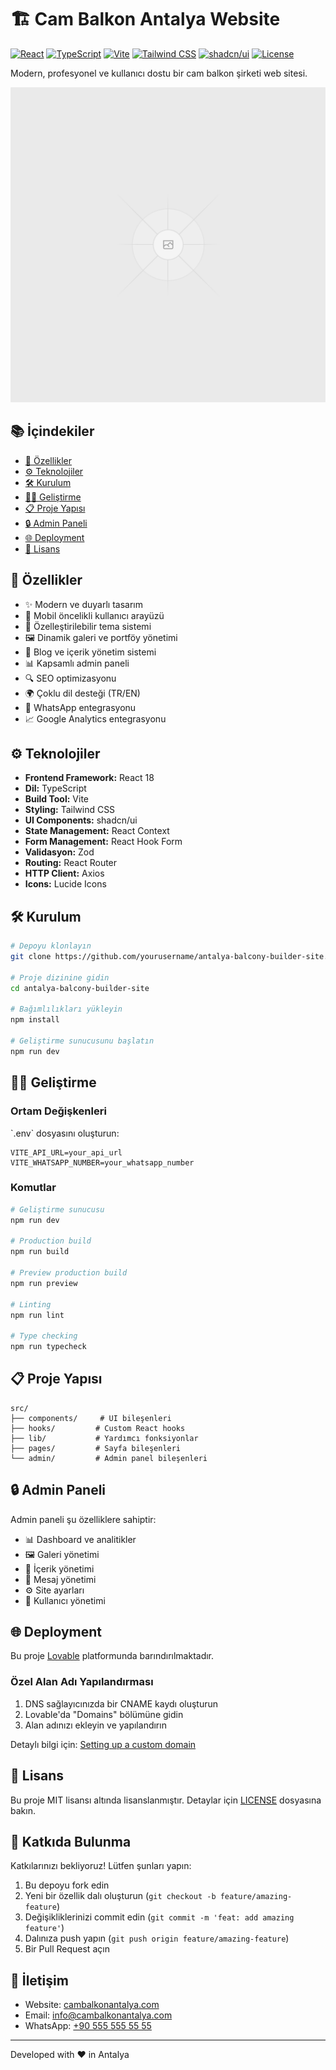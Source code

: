 # 🏗️ Cam Balkon Antalya Website

[![React](https://img.shields.io/badge/React-18.x-blue.svg)](https://reactjs.org/)
[![TypeScript](https://img.shields.io/badge/TypeScript-5.x-blue.svg)](https://www.typescriptlang.org/)
[![Vite](https://img.shields.io/badge/Vite-5.x-646CFF.svg)](https://vitejs.dev/)
[![Tailwind CSS](https://img.shields.io/badge/Tailwind_CSS-3.x-38B2AC.svg)](https://tailwindcss.com/)
[![shadcn/ui](https://img.shields.io/badge/shadcn/ui-Latest-black.svg)](https://ui.shadcn.com/)
[![License](https://img.shields.io/badge/License-MIT-green.svg)](LICENSE)

Modern, profesyonel ve kullanıcı dostu bir cam balkon şirketi web sitesi.

![Website Preview](public/placeholder.svg)

## 📚 İçindekiler

- [🚀 Özellikler](#-özellikler)
- [⚙️ Teknolojiler](#️-teknolojiler)
- [🛠️ Kurulum](#️-kurulum)
- [👩‍💻 Geliştirme](#-geliştirme)
- [📋 Proje Yapısı](#-proje-yapısı)
- [🔒 Admin Paneli](#-admin-paneli)
- [🌐 Deployment](#-deployment)
- [📄 Lisans](#-lisans)

## 🚀 Özellikler

- ✨ Modern ve duyarlı tasarım
- 📱 Mobil öncelikli kullanıcı arayüzü
- 🎨 Özelleştirilebilir tema sistemi
- 🖼️ Dinamik galeri ve portföy yönetimi
- 📝 Blog ve içerik yönetim sistemi
- 📊 Kapsamlı admin paneli
- 🔍 SEO optimizasyonu
- 🌍 Çoklu dil desteği (TR/EN)
- 💬 WhatsApp entegrasyonu
- 📈 Google Analytics entegrasyonu

## ⚙️ Teknolojiler

- **Frontend Framework:** React 18
- **Dil:** TypeScript
- **Build Tool:** Vite
- **Styling:** Tailwind CSS
- **UI Components:** shadcn/ui
- **State Management:** React Context
- **Form Management:** React Hook Form
- **Validasyon:** Zod
- **Routing:** React Router
- **HTTP Client:** Axios
- **Icons:** Lucide Icons

## 🛠️ Kurulum

```bash
# Depoyu klonlayın
git clone https://github.com/yourusername/antalya-balcony-builder-site.git

# Proje dizinine gidin
cd antalya-balcony-builder-site

# Bağımlılıkları yükleyin
npm install

# Geliştirme sunucusunu başlatın
npm run dev
```

## 👩‍💻 Geliştirme

### Ortam Değişkenleri

\`.env\` dosyasını oluşturun:

```env
VITE_API_URL=your_api_url
VITE_WHATSAPP_NUMBER=your_whatsapp_number
```

### Komutlar

```bash
# Geliştirme sunucusu
npm run dev

# Production build
npm run build

# Preview production build
npm run preview

# Linting
npm run lint

# Type checking
npm run typecheck
```

## 📋 Proje Yapısı

```
src/
├── components/     # UI bileşenleri
├── hooks/         # Custom React hooks
├── lib/           # Yardımcı fonksiyonlar
├── pages/         # Sayfa bileşenleri
└── admin/         # Admin panel bileşenleri
```

## 🔒 Admin Paneli

Admin paneli şu özelliklere sahiptir:

- 📊 Dashboard ve analitikler
- 🖼️ Galeri yönetimi
- 📝 İçerik yönetimi
- 💬 Mesaj yönetimi
- ⚙️ Site ayarları
- 👥 Kullanıcı yönetimi

## 🌐 Deployment

Bu proje [Lovable](https://lovable.dev) platformunda barındırılmaktadır.

### Özel Alan Adı Yapılandırması

1. DNS sağlayıcınızda bir CNAME kaydı oluşturun
2. Lovable'da "Domains" bölümüne gidin
3. Alan adınızı ekleyin ve yapılandırın

Detaylı bilgi için: [Setting up a custom domain](https://docs.lovable.dev/tips-tricks/custom-domain)

## 📄 Lisans

Bu proje MIT lisansı altında lisanslanmıştır. Detaylar için [LICENSE](LICENSE) dosyasına bakın.

## 🤝 Katkıda Bulunma

Katkılarınızı bekliyoruz! Lütfen şunları yapın:

1. Bu depoyu fork edin
2. Yeni bir özellik dalı oluşturun (`git checkout -b feature/amazing-feature`)
3. Değişikliklerinizi commit edin (`git commit -m 'feat: add amazing feature'`)
4. Dalınıza push yapın (`git push origin feature/amazing-feature`)
5. Bir Pull Request açın

## 📧 İletişim

- Website: [cambalkonantalya.com](https://cambalkonantalya.com)
- Email: [info@cambalkonantalya.com](mailto:info@cambalkonantalya.com)
- WhatsApp: [+90 555 555 55 55](https://wa.me/905454043462)

---

Developed with ❤️ in Antalya
